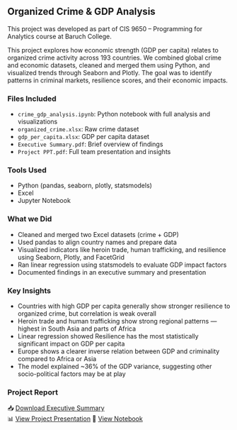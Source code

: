 ## Organized Crime & GDP Analysis

This project was developed as part of CIS 9650 – Programming for Analytics course at Baruch College.

This project explores how economic strength (GDP per capita) relates to organized crime activity across 193 countries. We combined global crime and economic datasets, cleaned and merged them using Python, and visualized trends through Seaborn and Plotly. The goal was to identify patterns in criminal markets, resilience scores, and their economic impacts.

### Files Included

- `crime_gdp_analysis.ipynb`: Python notebook with full analysis and visualizations
- `organized_crime.xlsx`: Raw crime dataset
- `gdp_per_capita.xlsx`: GDP per capita dataset
- `Executive Summary.pdf`: Brief overview of findings
- `Project PPT.pdf`: Full team presentation and insights

### Tools Used

- Python (pandas, seaborn, plotly, statsmodels)
- Excel
- Jupyter Notebook

### What we Did

- Cleaned and merged two Excel datasets (crime + GDP)
- Used pandas to align country names and prepare data
- Visualized indicators like heroin trade, human trafficking, and resilience using Seaborn, Plotly, and FacetGrid
- Ran linear regression using statsmodels to evaluate GDP impact factors
- Documented findings in an executive summary and presentation

### Key Insights

- Countries with high GDP per capita generally show stronger resilience to organized crime, but correlation is weak overall
- Heroin trade and human trafficking show strong regional patterns — highest in South Asia and parts of Africa
- Linear regression showed Resilience has the most statistically significant impact on GDP per capita
- Europe shows a clearer inverse relation between GDP and criminality compared to Africa or Asia
- The model explained ~36% of the GDP variance, suggesting other socio-political factors may be at play


### Project Report

📥 [Download Executive Summary](Executive%20Summary.pdf)  
📊 [View Project Presentation](Project%20PPT.pdf)
📎 [View Notebook](crime_gdp_analysis.ipynb)

